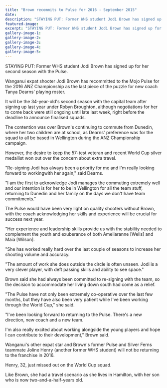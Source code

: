 ```yaml
---
title: "Brown recommits to Pulse for 2016 - September 2015"
date: 
description: "STAYING PUT: Former WHS student Jodi Brown has signed up for her second season with the Pulse, Wanganui Chronicle article on 1/9/15..."
featured-image: 
excerpt: "STAYING PUT: Former WHS student Jodi Brown has signed up for her second season with the Pulse."
gallery-image-1: 
gallery-image-2: 
gallery-image-3: 
gallery-image-4: 
gallery-image-5: 
---
```


<p>STAYING PUT: Former WHS student Jodi Brown has signed up for her second season with the Pulse.</p>
<p>Wanganui expat shooter Jodi Brown has recommitted to the Mojo Pulse for the 2016 ANZ Championship as the last piece of the puzzle for new coach Tanya Dearns' playing roster.</p>
<p>It will be the 34-year-old's second season with the capital team after signing up last year under Robyn Broughton, although negotiations for her to come back were still ongoing until late last week, right before the deadline to announce finalised squads.</p>
<p>The contention was over Brown's continuing to commute from Dunedin, where her two children are at school, as Dearns' preference was for the squad to all be based in Wellington during the ANZ Championship campaign.</p>
<p>However, the desire to keep the 57-test veteran and recent World Cup silver medallist won out over the concern about extra travel.</p>
<p>"Re-signing Jodi has always been a priority for me and I'm really looking forward to workingwith her again," said Dearns.</p>
<p>"I am the first to acknowledge Jodi manages the commuting extremely well and our intention is for her to be in Wellington for all the team stuff, returning to Dunedin and her family on the days we don't have team commitments."</p>
<p>The Pulse would have been very light on quality shooters without Brown, with the coach acknowledging her skills and experience will be crucial for success next year.</p>
<p>"Her experience and leadership skills provide us with the stability needed to complement the youth and exuberance of both Ameliaranne [Wells] and Maia [Wilson].</p>
<p>"She has worked really hard over the last couple of seasons to increase her shooting volume and accuracy.</p>
<p>"The amount of work she does outside the circle is often unseen. Jodi is a very clever player, with deft passing skills and ability to see space."</p>
<p>Brown said she had always been committed to re-signing with the team, so the decision to accommodate her living down south had come as a relief.</p>
<p>"The Pulse have not only been extremely co-operative over the last few months, but they have also been very patient while I've been working through the World Cup," she said.</p>
<p>"I've been looking forward to returning to the Pulse. There's a new direction, new coach and a new team.</p>
<p>I'm also really excited about working alongside the young players and hope I can contribute to their development," Brown said.</p>
<p>Wanganui's other expat star and Brown's former Pulse and Silver Ferns teammate Joline Henry (another former WHS student) will not be returning to the franchise in 2016.</p>
<p>Henry, 32, just missed out on the World Cup squad.</p>
<p>Like Brown, she had a travel scenario as she lives in Hamilton, with her son who is now two-and-a-half-years old.</p>

